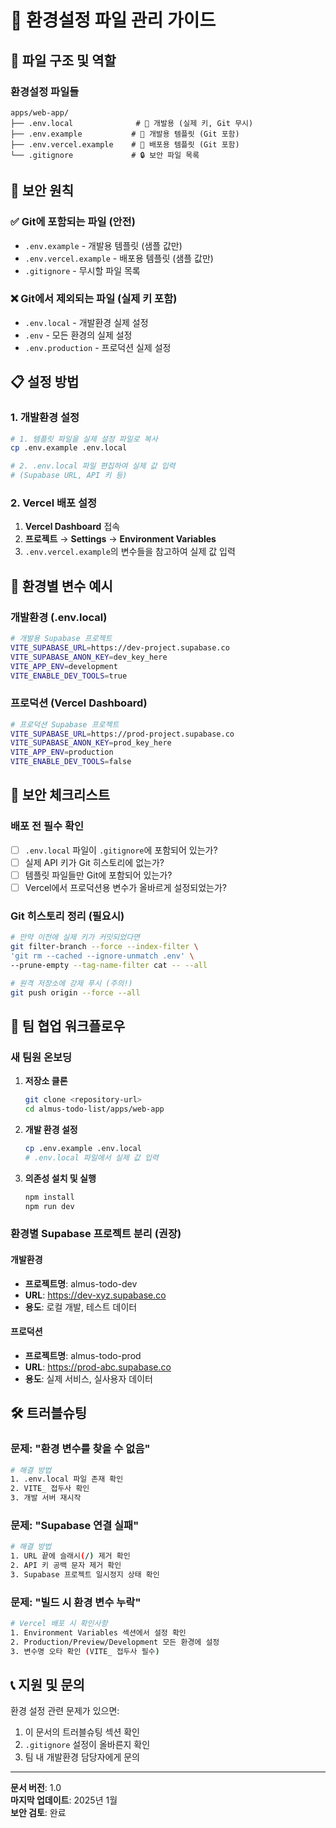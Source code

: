 # 🔧 환경설정 파일 관리 가이드

## 📁 파일 구조 및 역할

### 환경설정 파일들

```
apps/web-app/
├── .env.local              # 👤 개발용 (실제 키, Git 무시)
├── .env.example           # 📝 개발용 템플릿 (Git 포함)
├── .env.vercel.example    # 🚀 배포용 템플릿 (Git 포함)
└── .gitignore             # 🔒 보안 파일 목록
```

## 🔐 보안 원칙

### ✅ Git에 포함되는 파일 (안전)

- `.env.example` - 개발용 템플릿 (샘플 값만)
- `.env.vercel.example` - 배포용 템플릿 (샘플 값만)
- `.gitignore` - 무시할 파일 목록

### ❌ Git에서 제외되는 파일 (실제 키 포함)

- `.env.local` - 개발환경 실제 설정
- `.env` - 모든 환경의 실제 설정
- `.env.production` - 프로덕션 실제 설정

## 📋 설정 방법

### 1. 개발환경 설정

```bash
# 1. 템플릿 파일을 실제 설정 파일로 복사
cp .env.example .env.local

# 2. .env.local 파일 편집하여 실제 값 입력
# (Supabase URL, API 키 등)
```

### 2. Vercel 배포 설정

1. **Vercel Dashboard** 접속
2. **프로젝트** → **Settings** → **Environment Variables**
3. `.env.vercel.example`의 변수들을 참고하여 실제 값 입력

## 🎯 환경별 변수 예시

### 개발환경 (.env.local)

```bash
# 개발용 Supabase 프로젝트
VITE_SUPABASE_URL=https://dev-project.supabase.co
VITE_SUPABASE_ANON_KEY=dev_key_here
VITE_APP_ENV=development
VITE_ENABLE_DEV_TOOLS=true
```

### 프로덕션 (Vercel Dashboard)

```bash
# 프로덕션 Supabase 프로젝트
VITE_SUPABASE_URL=https://prod-project.supabase.co
VITE_SUPABASE_ANON_KEY=prod_key_here
VITE_APP_ENV=production
VITE_ENABLE_DEV_TOOLS=false
```

## 🚨 보안 체크리스트

### 배포 전 필수 확인

- [ ] `.env.local` 파일이 `.gitignore`에 포함되어 있는가?
- [ ] 실제 API 키가 Git 히스토리에 없는가?
- [ ] 템플릿 파일들만 Git에 포함되어 있는가?
- [ ] Vercel에서 프로덕션용 변수가 올바르게 설정되었는가?

### Git 히스토리 정리 (필요시)

```bash
# 만약 이전에 실제 키가 커밋되었다면
git filter-branch --force --index-filter \
'git rm --cached --ignore-unmatch .env' \
--prune-empty --tag-name-filter cat -- --all

# 원격 저장소에 강제 푸시 (주의!)
git push origin --force --all
```

## 🔄 팀 협업 워크플로우

### 새 팀원 온보딩

1. **저장소 클론**

   ```bash
   git clone <repository-url>
   cd almus-todo-list/apps/web-app
   ```

2. **개발 환경 설정**

   ```bash
   cp .env.example .env.local
   # .env.local 파일에서 실제 값 입력
   ```

3. **의존성 설치 및 실행**
   ```bash
   npm install
   npm run dev
   ```

### 환경별 Supabase 프로젝트 분리 (권장)

#### 개발환경

- **프로젝트명**: almus-todo-dev
- **URL**: https://dev-xyz.supabase.co
- **용도**: 로컬 개발, 테스트 데이터

#### 프로덕션

- **프로젝트명**: almus-todo-prod
- **URL**: https://prod-abc.supabase.co
- **용도**: 실제 서비스, 실사용자 데이터

## 🛠️ 트러블슈팅

### 문제: "환경 변수를 찾을 수 없음"

```bash
# 해결 방법
1. .env.local 파일 존재 확인
2. VITE_ 접두사 확인
3. 개발 서버 재시작
```

### 문제: "Supabase 연결 실패"

```bash
# 해결 방법
1. URL 끝에 슬래시(/) 제거 확인
2. API 키 공백 문자 제거 확인
3. Supabase 프로젝트 일시정지 상태 확인
```

### 문제: "빌드 시 환경 변수 누락"

```bash
# Vercel 배포 시 확인사항
1. Environment Variables 섹션에서 설정 확인
2. Production/Preview/Development 모든 환경에 설정
3. 변수명 오타 확인 (VITE_ 접두사 필수)
```

## 📞 지원 및 문의

환경 설정 관련 문제가 있으면:

1. 이 문서의 트러블슈팅 섹션 확인
2. `.gitignore` 설정이 올바른지 확인
3. 팀 내 개발환경 담당자에게 문의

---

**문서 버전**: 1.0  
**마지막 업데이트**: 2025년 1월  
**보안 검토**: 완료
